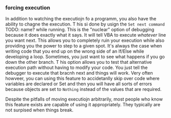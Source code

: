 ### forcing execution

In addition to watching the executiojn fo a programm, you also have the ability to chagne the execution. T his si done by usign the `Set next command` TODO: name? while running. This is the "nuclear" option of debugging because it does exactly what it says. It will tell VBA to execute _whatever_ line you want next. This allows you to completely ruin your execution while also providing you the power to step to a given spot. It's always the case when writing code that you end up on the wrong side of an If/Else while developing a loop. Sometimes, you just want to see what happens if you go down the other branch. T his option allows you to test that alternative execution path without having to modify your code. You just tell the debugger to execute that bracnh next and things will work. Very often howveer, you can using this feature to accidetanlly skip over code where variables are declared or Set and then you will have all sorts of errors because objects are set to `Nothing` instead of the values that are required.

Despite the pitfalls of moving executiojn arbitrarily, most people who know this feature exists are capable of using it appropriately. They typically are not surpised when things break.
